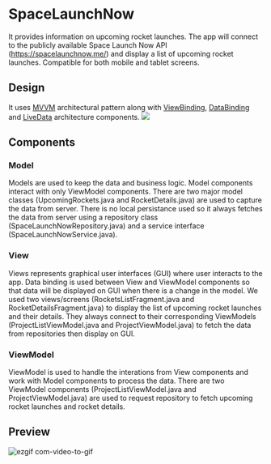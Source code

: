 # SpaceLaunchNow
It provides information on upcoming rocket launches. The app will connect to the publicly available Space Launch Now API (https://spacelaunchnow.me/) and display a list of upcoming rocket launches. Compatible for both mobile and tablet screens.

## Design
It uses <a href="https://en.wikipedia.org/wiki/Model%E2%80%93view%E2%80%93viewmodel">MVVM</a> architectural pattern along with <a href="https://developer.android.com/topic/libraries/view-binding">ViewBinding</a>, <a href="https://developer.android.com/topic/libraries/data-binding">DataBinding</a> and <a href="https://developer.android.com/topic/libraries/architecture/livedata">LiveData</a> architecture components. 
<img src="https://upload.wikimedia.org/wikipedia/commons/thumb/8/87/MVVMPattern.png/660px-MVVMPattern.png"/>

## Components
### Model
Models are used to keep the data and business logic. Model components interact with only ViewModel components. There are two major model classes (UpcomingRockets.java and RocketDetails.java) are used to capture the data from server. There is no local persistance used so it always fetches the data from server using a repository class (SpaceLaunchNowRepository.java) and a service interface (SpaceLaunchNowService.java).
### View
Views represents graphical user interfaces (GUI) where user interacts to the app. Data binding is used between View and ViewModel components so that data will be displayed on GUI when there is a change in the model. We used two views/screens (RocketsListFragment.java and RocketDetailsFragment.java) to display the list of upcoming rocket launches and their details. They always connect to their corresponding ViewModels (ProjectListViewModel.java and ProjectViewModel.java) to fetch the data from repositories then display on GUI.
### ViewModel
ViewModel is used to handle the interations from View components and work with Model components to process the data. There are two ViewModel components (ProjectListViewModel.java and ProjectViewModel.java) are used to request repository to fetch upcoming rocket launches and rocket details.

## Preview
![ezgif com-video-to-gif](https://user-images.githubusercontent.com/61699227/75696665-0eecbb00-5d00-11ea-9529-6996d9f53e14.gif)

